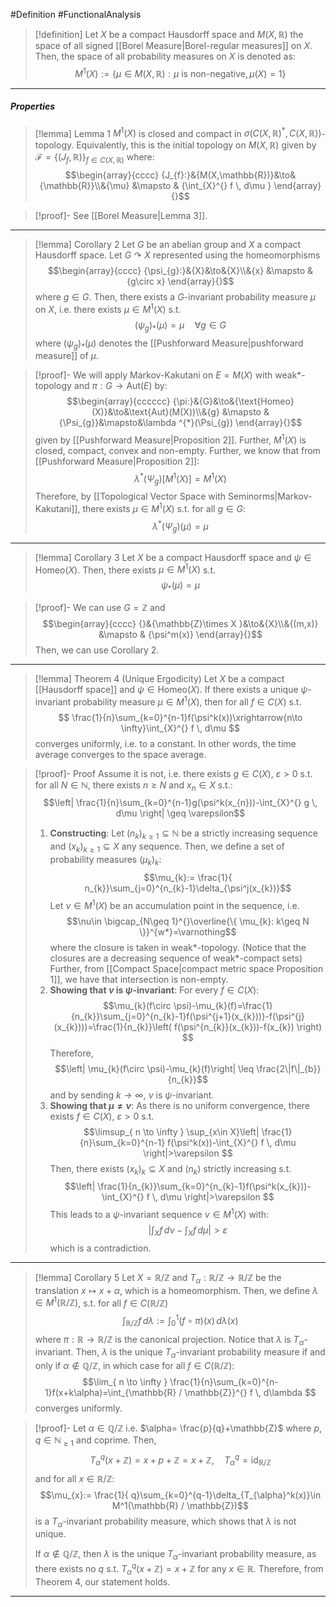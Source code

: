 #Definition #FunctionalAnalysis 

> [!definition]
> Let $X$ be a compact Hausdorff space and $M(X,\mathbb{R})$ the space of all signed [[Borel Measure|Borel-regular measures]] on $X$. Then, the space of all probability measures on $X$ is denoted as: $$M^1(X):=\{ \mu\in M(X,\mathbb{R}):\mu \text{ is non-negative}, \mu(X)=1 \}$$
---
##### Properties
> [!lemma] Lemma 1
> $M^1(X)$ is closed and compact in $\sigma(C(X,\mathbb{R})^{*},C(X,\mathbb{R}))$-topology. Equivalently, this is the initial topology on $M(X,\mathbb{R})$ given by $\mathcal{F}=\{ (J_{f},\mathbb{R}) \}_{f\in C(X,\mathbb{R})}$ where: $$\begin{array}{cccc} {J_{f}:}&{M(X,\mathbb{R})}&\to&{\mathbb{R}}\\&{\mu} &\mapsto & {\int_{X}^{} f \, d\mu } \end{array}{}$$

> [!proof]-
> See [[Borel Measure|Lemma 3]].
---
> [!lemma] Corollary 2
> Let $G$ be an abelian group and $X$ a compact Hausdorff space. Let $G\curvearrowright X$ represented using the homeomorphisms $$\begin{array}{cccc} {\psi_{g}:}&{X}&\to&{X}\\&{x} &\mapsto & {g\circ x} \end{array}{}$$where $g\in G$. Then, there exists a $G$-invariant probability measure $\mu$ on $X$, i.e. there exists $\mu\in M^1(X)$ s.t. $$(\psi_{g})_{*}(\mu)=\mu\quad \forall g\in G$$where $(\psi_{g})_{*}(\mu)$ denotes the [[Pushforward Measure|pushforward measure]] of $\mu$. 

> [!proof]-
> We will apply Markov-Kakutani on $E=M(X)$ with weak\*-topology and $\pi :G\to \text{Aut}(E)$ by: $$\begin{array}{cccccc} {\pi:}&{G}&\to&{\text{Homeo}(X)}&\to&\text{Aut}(M(X))\\&{g} &\mapsto & {\Psi_{g}}&\mapsto&\lambda ^{*}(\Psi_{g}) \end{array}{}$$given by [[Pushforward Measure|Proposition 2]]. Further, $M^1(X)$ is closed, compact, convex and non-empty. Further, we know that from [[Pushforward Measure|Proposition 2]]: $$\lambda ^{*}(\Psi_{g})[M^1(X)]=M^1(X)$$Therefore, by [[Topological Vector Space with Seminorms|Markov-Kakutani]], there exists $\mu\in M^1(X)$ s.t. for all $g\in G$: $$\lambda ^{*}(\Psi_{g})(\mu)=\mu$$
---
> [!lemma] Corollary 3
> Let $X$ be a compact Hausdorff space and $\psi\in \text{Homeo}(X)$. Then, there exists $\mu\in M^1(X)$ s.t. $$\psi_{*}(\mu)=\mu$$

> [!proof]-
> We can use $G=\mathbb{Z}$ and $$\begin{array}{cccc} {}&{\mathbb{Z}\times X }&\to&{X}\\&{(m,x)} &\mapsto & {\psi^m(x)} \end{array}{}$$Then, we can use Corollary 2. 
---
> [!lemma] Theorem 4 (Unique Ergodicity)
> Let $X$ be a compact [[Hausdorff space]] and $\psi\in \text{Homeo}(X)$. If there exists a unique $\psi$-invariant probability measure $\mu\in M^1(X)$, then for all $f\in C(X)$ s.t. $$ \frac{1}{n}\sum_{k=0}^{n-1}f(\psi^k(x))\xrightarrow{n\to \infty}\int_{X}^{} f \, d\mu $$converges uniformly, i.e. to a constant. In other words, the time average converges to the space average.

> [!proof]- Proof
> Assume it is not, i.e. there exists $g\in C(X)$, $\varepsilon>0$ s.t. for all $N\in \mathbb{N}$, there exists $n\geq N$ and $x_{n}\in X$ s.t.: $$\left| \frac{1}{n}\sum_{k=0}^{n-1}g(\psi^k(x_{n}))-\int_{X}^{} g \, d\mu  \right| \geq \varepsilon$$
> 
> 1. **Constructing**:
>    Let $(n_{k})_{k\geq 1}\subseteq \mathbb{N}$ be a strictly increasing sequence and $(x_{k})_{k\geq 1}\subseteq X$ any sequence. Then, we define a set of probability measures $(\mu_{k})_{k}$: $$\mu_{k}:= \frac{1}{ n_{k}}\sum_{j=0}^{n_{k}-1}\delta_{\psi^j(x_{k})}$$Let $\nu\in M^1(X)$ be an accumulation point in the sequence, i.e. $$\nu\in \bigcap_{N\geq 1}^{}\overline{\{ \mu_{k}: k\geq N \}}^{w*}=\varnothing$$where the closure is taken in weak\*-topology. (Notice that the closures are a decreasing sequence of weak\*-compact sets) Further, from  [[Compact Space|compact metric space Proposition 1]], we have that intersection is non-empty.
> 2. **Showing that $\nu$ is $\psi$-invariant**:
> For every $f\in C(X)$: $$\mu_{k}(f\circ \psi)-\mu_{k}(f)=\frac{1}{n_{k}}\sum_{j=0}^{n_{k}-1}f(\psi^{j+1}(x_{k})))-f(\psi^{j}(x_{k})))=\frac{1}{n_{k}}\left( f(\psi^{n_{k}}(x_{k}))-f(x_{k}) \right) $$Therefore, $$\left| \mu_{k}(f\circ \psi)-\mu_{k}(f)\right| \leq \frac{2\|f\|_{b}}{n_{k}}$$and by sending $k\to \infty$, $\nu$ is $\psi$-invariant.
> 3. **Showing that $\mu\neq \nu$**:
>    As there is no uniform convergence, there exists $f\in C(X)$, $\varepsilon>0$ s.t. $$\limsup_{ n \to \infty } \sup_{x\in X}\left| \frac{1}{n}\sum_{k=0}^{n-1} f(\psi^k(x))-\int_{X}^{} f \, d\mu \right|>\varepsilon $$Then, there exists $(x_{k})_{k}\subseteq X$ and $(n_{k})$ strictly increasing s.t.$$\left| \frac{1}{n_{k}}\sum_{k=0}^{n_{k}-1}f(\psi^k(x_{k}))-\int_{X}^{} f \, d\mu  \right|>\varepsilon $$ This leads to a $\psi$-invariant sequence $\nu\in M^1(X)$ with: $$\left| \int_{X}^{} f \, d\nu-\int_{X}^{} f \, d\mu   \right| >\varepsilon$$which is a contradiction.
---
> [!lemma] Corollary 5
> Let $X=\mathbb{R} / \mathbb{Z}$ and $T_{\alpha}:\mathbb{R} / \mathbb{Z} \to \mathbb{R} / \mathbb{Z}$ be the translation $x\mapsto x+\alpha$, which is a homeomorphism. Then, we define $\lambda\in M^1(\mathbb{R} / \mathbb{Z})$, s.t. for all $f\in C(\mathbb{R} / \mathbb{Z})$$$\int_{\mathbb{R} / \mathbb{Z}}^{} f \, d\lambda:=\int_{0}^{1} (f\circ \pi)(x) \, d\lambda(x)  $$where $\pi:\mathbb{R} \to \mathbb{R} / \mathbb{Z}$ is the canonical projection. Notice that $\lambda$ is $T_{\alpha}$-invariant. Then, $\lambda$ is the unique $T_{\alpha}$-invariant probability measure if and only if $\alpha\notin \mathbb{Q} / \mathbb{Z}$, in which case for all $f\in C(\mathbb{R} / \mathbb{Z})$: $$\lim_{ n \to \infty } \frac{1}{n}\sum_{k=0}^{n-1}f(x+k\alpha)=\int_{\mathbb{R} / \mathbb{Z}}^{} f \, d\lambda $$converges uniformly.

> [!proof]-
> Let $\alpha\in \mathbb{Q} / \mathbb{Z}$ i.e. $\alpha= \frac{p}{q}+\mathbb{Z}$ where $p,q\in \mathbb{N}_{\geq 1}$ and coprime. Then, $$T_{\alpha}^q(x+\mathbb{Z})=x+p+\mathbb{Z}=x+\mathbb{Z},\quad T^q_{\alpha}=\text{id}_{\mathbb{R} / \mathbb{Z}}$$and for all $x\in \mathbb{R} / \mathbb{Z}$: $$\mu_{x}:= \frac{1}{ q}\sum_{k=0}^{q-1}\delta_{T_{\alpha}^k(x)}\in M^1(\mathbb{R} / \mathbb{Z})$$is a $T_{\alpha}$-invariant probability measure, which shows that $\lambda$ is not unique.
> 
> If $\alpha\notin \mathbb{Q} / \mathbb{Z}$, then $\lambda$ is the unique $T_{\alpha}$-invariant probability measure, as there exists no $q$ s.t. $T_{\alpha}^q(x+\mathbb{Z}) = x+\mathbb{Z}$ for any $x\in \mathbb{R}$. Therefore, from Theorem 4, our statement holds.
---

